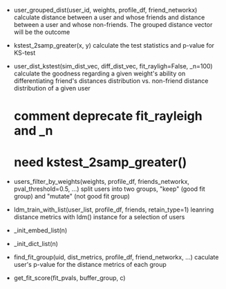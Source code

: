 * user_grouped_dist(user_id, weights, profile_df, friend_networkx)
    calculate distance between a user and whose friends and distance
    between a user and whose non-friends. The grouped distance vector will
    be the outcome
    
* kstest_2samp_greater(x, y)
    calculate the test statistics and p-value for KS-test 

* user_dist_kstest(sim_dist_vec, diff_dist_vec, fit_rayligh=False, _n=100)
    calculate the goodness regarding a given weight's ability on differentiating
    friend's distances distribution vs. non-friend distance distribution of a given
    user
    
    # comment deprecate fit_rayleigh and _n 
    # need kstest_2samp_greater()
    
* users_filter_by_weights(weights, profile_df, friends_networkx, pval_threshold=0.5, ...)
    split users into two groups, "keep" (good fit group) and "mutate" (not good fit group)
    
* ldm_train_with_list(user_list, profile_df, friends, retain_type=1)
    leanring distance metrics with ldm() instance for a selection of users
    
* _init_embed_list(n)

* _init_dict_list(n)

* find_fit_group(uid, dist_metrics, profile_df, friend_networkx, ...)
    caculate user's p-value for the distance metrics of each group

* get_fit_score(fit_pvals, buffer_group, c)

